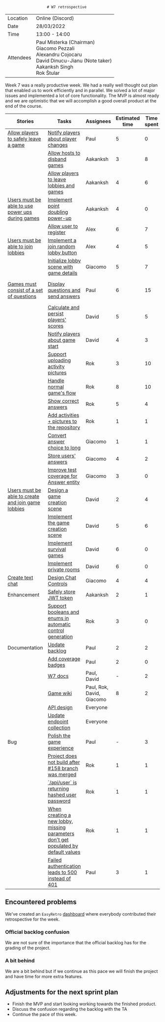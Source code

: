                        # W7 retrospective

|   |                                                                                                                                              |
|---|----------------------------------------------------------------------------------------------------------------------------------------------|
| Location  | Online (Discord)                                                                                                                             |
| Date		| 28/03/2022                                                                                                                                   |
| Time		| 13:00 - 14:00                                                                                                                              |
| Attendees	| Paul Misterka (Chairman)<br> Giacomo Pezzali <br> Alexandru Cojocaru <br> David Dinucu-Jianu (Note taker)<br>  Aakanksh Singh<br>Rok Štular|

Week 7 was a really productive week. We had a really well thought out plan that enabled us to work efficiently and in parallel. We solved a lot of major issues and implemented a lot of core functionality. The MVP is almost ready and we are optimistic that we will accomplish a good overall product at the end of the course.

| Stories                                                                                                                                                              | Tasks                                                                                                                                                                                                   | Assignees                 | Estimated time | Time spent | Done   | Notes                       |
| -------------------------------------------------------------------------------------------------------------------------------------------------------------------- | ------------------------------------------------------------------------------------------------------------------------------------------------------------------------------------------------------- | ------------------------- | -------------- | ---------- | ------ | --------------------------- |
| [Allow players to safely leave a game](https://gitlab.ewi.tudelft.nl/cse1105/2021-2022/team-repositories/oopp-group-60/repository-template/-/issues/35)              | [Notify players about player changes](https://gitlab.ewi.tudelft.nl/cse1105/2021-2022/team-repositories/oopp-group-60/repository-template/-/issues/155)                                                 | Paul                      | 5              | 0          | No     |                             |
|                                                                                                                                                                      | [Allow hosts to disband games](https://gitlab.ewi.tudelft.nl/cse1105/2021-2022/team-repositories/oopp-group-60/repository-template/-/issues/159)                                                        | Aakanksh                  | 3              | 8          | Yes    | Expanded issue              |
|                                                                                                                                                                      | [Allow players to leave lobbies and games](https://gitlab.ewi.tudelft.nl/cse1105/2021-2022/team-repositories/oopp-group-60/repository-template/-/issues/124)                                            | Aakanksh                  | 4              | 6          | Yes    |                             |
| [Users must be able to use power ups during games](https://gitlab.ewi.tudelft.nl/cse1105/2021-2022/team-repositories/oopp-group-60/repository-template/-/issues/9)   | [Implement point doubling power-up](https://gitlab.ewi.tudelft.nl/cse1105/2021-2022/team-repositories/oopp-group-60/repository-template/-/issues/162)                                                   | Aakanksh                  | 4              | 0          | No     |                             |
|                                                                                                                                                                      | [Allow user to register](https://gitlab.ewi.tudelft.nl/cse1105/2021-2022/team-repositories/oopp-group-60/repository-template/-/merge_requests/86)                                                       | Alex                      | 6              | 7          | Yes    | Delayed from W6             |
| [Users must be able to join lobbies](https://gitlab.ewi.tudelft.nl/cse1105/2021-2022/team-repositories/oopp-group-60/repository-template/-/issues/5)                 | [Implement a join random lobby button](https://gitlab.ewi.tudelft.nl/cse1105/2021-2022/team-repositories/oopp-group-60/repository-template/-/merge_requests/108)                                        | Alex                      | 4              | 5          | Review |                             |
|                                                                                                                                                                      | [Initialize lobby scene with game details](https://gitlab.ewi.tudelft.nl/cse1105/2021-2022/team-repositories/oopp-group-60/repository-template/-/merge_requests/110)                                    | Giacomo                   | 5              | 7          | Review |                             |
| [Games must consist of a set of questions](https://gitlab.ewi.tudelft.nl/cse1105/2021-2022/team-repositories/oopp-group-60/repository-template/-/issues/7)           | [Display questions and send answers](https://gitlab.ewi.tudelft.nl/cse1105/2021-2022/team-repositories/oopp-group-60/repository-template/-/issues/160)                                                  | Paul                      | 6              | 15         | Yes    | Fixed a lot of other issues |
|                                                                                                                                                                      | [Calculate and persist players' scores](https://gitlab.ewi.tudelft.nl/cse1105/2021-2022/team-repositories/oopp-group-60/repository-template/-/issues/128)                                               | David                     | 5              | 5          | Yes    |                             |
|                                                                                                                                                                      | [Notify players about game start](https://gitlab.ewi.tudelft.nl/cse1105/2021-2022/team-repositories/oopp-group-60/repository-template/-/issues/154)                                                     | David                     | 4              | 3          | Yes    |                             |
|                                                                                                                                                                      | [Support uploading activity pictures](https://gitlab.ewi.tudelft.nl/cse1105/2021-2022/team-repositories/oopp-group-60/repository-template/-/issues/137)                                                 | Rok                       | 3              | 10         | Review |                             |
|                                                                                                                                                                      | [Handle normal game's flow](https://gitlab.ewi.tudelft.nl/cse1105/2021-2022/team-repositories/oopp-group-60/repository-template/-/issues/120)                                                           | Rok                       | 8              | 10         | Yes    |                             |
|                                                                                                                                                                      | [Show correct answers](https://gitlab.ewi.tudelft.nl/cse1105/2021-2022/team-repositories/oopp-group-60/repository-template/-/issues/161)                                                                | Rok                       | 5              | 4          | No     |                             |
|                                                                                                                                                                      | [Add activities + pictures to the repository](https://gitlab.ewi.tudelft.nl/cse1105/2021-2022/team-repositories/oopp-group-60/repository-template/-/issues/180)                                         | Rok                       | 1              | 1          | Yes    |                             |
|                                                                                                                                                                      | [Convert answer choice to long](https://gitlab.ewi.tudelft.nl/cse1105/2021-2022/team-repositories/oopp-group-60/repository-template/-/merge_requests/95)                                                | Giacomo                   | 1              | 1          | Yes    |                             |
|                                                                                                                                                                      | [Store users' answers](https://gitlab.ewi.tudelft.nl/cse1105/2021-2022/team-repositories/oopp-group-60/repository-template/-/merge_requests/63)                                                         | Giacomo                   | 4              | 2          | Yes    | Delayed from W6             |
|                                                                                                                                                                      | [Improve test coverage for Answer entity](https://gitlab.ewi.tudelft.nl/cse1105/2021-2022/team-repositories/oopp-group-60/repository-template/-/issues/182)                                             | Giacomo                   | 3              | 0          | No     |                             |
| [Users must be able to create and join game lobbies](https://gitlab.ewi.tudelft.nl/cse1105/2021-2022/team-repositories/oopp-group-60/repository-template/-/issues/5) | [Design a game creation scene](https://gitlab.ewi.tudelft.nl/cse1105/2021-2022/team-repositories/oopp-group-60/repository-template/-/issues/156)                                                        | David                     | 2              | 4          | Yes    |                             |
|                                                                                                                                                                      | [Implement the game creation scene](https://gitlab.ewi.tudelft.nl/cse1105/2021-2022/team-repositories/oopp-group-60/repository-template/-/issues/157)                                                   | David                     | 5              | 6          | Review |                             |
|                                                                                                                                                                      | [Implement survival games](https://gitlab.ewi.tudelft.nl/cse1105/2021-2022/team-repositories/oopp-group-60/repository-template/-/issues/173)                                                            | David                     | 6              | 0          | No     |                             |
|                                                                                                                                                                      | [Implement private rooms](https://gitlab.ewi.tudelft.nl/cse1105/2021-2022/team-repositories/oopp-group-60/repository-template/-/issues/163)                                                             | David                     | 6              | 0          | No     |                             |
| [Create text chat](https://gitlab.ewi.tudelft.nl/cse1105/2021-2022/team-repositories/oopp-group-60/repository-template/-/issues/43)                                  | [Design Chat Controls](https://gitlab.ewi.tudelft.nl/cse1105/2021-2022/team-repositories/oopp-group-60/repository-template/-/merge_requests/106)                                                        | Giacomo                   | 4              | 4          | Review |                             |
| Enhancement                                                                                                                                                          | [Safely store JWT token](https://gitlab.ewi.tudelft.nl/cse1105/2021-2022/team-repositories/oopp-group-60/repository-template/-/issues/114)                                                              | Aakanksh                  | 2              | 1          | No     |                             |
|                                                                                                                                                                      | [Support booleans and enums in automatic control generation](https://gitlab.ewi.tudelft.nl/cse1105/2021-2022/team-repositories/oopp-group-60/repository-template/-/issues/169)                          | Rok                       | 3              | 0          | No     |                             |
| Documentation                                                                                                                                                        | [Update backlog](https://gitlab.ewi.tudelft.nl/cse1105/2021-2022/team-repositories/oopp-group-60/repository-template/-/issues/171)                                                                      | Paul                      | 2              | 2          | Review |                             |
|                                                                                                                                                                      | [Add coverage badges](https://gitlab.ewi.tudelft.nl/cse1105/2021-2022/team-repositories/oopp-group-60/repository-template/-/issues/166)                                                                 | Paul                      | 2              | 0          | No     |                             |
|                                                                                                                                                                      | [W7 docs](https://gitlab.ewi.tudelft.nl/cse1105/2021-2022/team-repositories/oopp-group-60/repository-template/-/issues/184)                                                                             | Paul, David               | \-             | 2          | \-     |                             |
|                                                                                                                                                                      | [Game wiki](https://gitlab.ewi.tudelft.nl/cse1105/2021-2022/team-repositories/oopp-group-60/repository-template/-/issues/170)                                                                           | Paul, Rok, David, Giacomo | 8              | 2          | No     |                             |
|                                                                                                                                                                      | [API design](https://gitlab.ewi.tudelft.nl/cse1105/2021-2022/team-repositories/oopp-group-60/repository-template/-/issues/82)                                                                           | Everyone                  |                |            |        |                             |
|                                                                                                                                                                      | [Update endpoint collection](https://gitlab.ewi.tudelft.nl/cse1105/2021-2022/team-repositories/oopp-group-60/repository-template/-/issues/127)                                                          | Everyone                  |                |            |        |                             |
| Bug                                                                                                                                                                  | [Polish the game experience](https://gitlab.ewi.tudelft.nl/cse1105/2021-2022/team-repositories/oopp-group-60/repository-template/-/issues/183)                                                          | Paul                      | \-             | 3          | No     |                             |
|                                                                                                                                                                      | [Project does not build after #158 branch was merged](https://gitlab.ewi.tudelft.nl/cse1105/2021-2022/team-repositories/oopp-group-60/repository-template/-/issues/174)                                 | Rok                       | 1              | 1          | Yes    |                             |
|                                                                                                                                                                      | [\`/api/user\` is returning hashed user password](https://gitlab.ewi.tudelft.nl/cse1105/2021-2022/team-repositories/oopp-group-60/repository-template/-/issues/175)                                     | Rok                       | 1              | 1          | Yes    |                             |
|                                                                                                                                                                      | [When creating a new lobby, missing parameters don't get populated by default values](https://gitlab.ewi.tudelft.nl/cse1105/2021-2022/team-repositories/oopp-group-60/repository-template/-/issues/176) | Rok                       | 1              | 1          | Yes    |                             |
|                                                                                                                                                                      | [Failed authentication leads to 500 instead of 401](https://gitlab.ewi.tudelft.nl/cse1105/2021-2022/team-repositories/oopp-group-60/repository-template/-/issues/106)                                   | Paul                      | 3              | 1          | Yes    |                             |

## Encountered problems

We've created an `EasyRetro` [dashboard](https://easyretro.io/publicboard/CT4Ca6EZB7U2TUK1JmjMGGw1ln43/c3a0b94f-633b-470d-ae98-4bd4fd6d66b4) where everybody contributed their retrospective for the week.
### Official backlog confusion
We are not sure of the importance that the official backlog has for the grading of the project.

### A bit behind
We are a bit behind but if we continue as this pace we will finish the project and have time for more extra features.

## Adjustments for the next sprint plan
- Finish the MVP and start looking working towards the finished product.
- Discuss the confusion regarding the backlog with the TA
- Continue the pace of this week.
